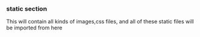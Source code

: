 ### static section
This will contain all kinds of images,css files, and all of these static files will be imported from here